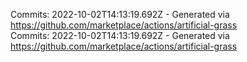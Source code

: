 Commits: 2022-10-02T14:13:19.692Z - Generated via https://github.com/marketplace/actions/artificial-grass
<br>
Commits: 2022-10-02T14:13:19.692Z - Generated via https://github.com/marketplace/actions/artificial-grass
<br>
